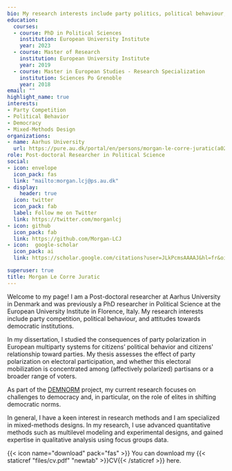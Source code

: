 ```yaml
---
bio: My research interests include party politics, political behaviour, political psychology and democracy.
education:
  courses:
  - course: PhD in Political Sciences
    institution: European University Institute
    year: 2023
  - course: Master of Research
    institution: European University Institute
    year: 2019
  - course: Master in European Studies - Research Specialization
    institution: Sciences Po Grenoble
    year: 2018
email: ""
highlight_name: true
interests:
- Party Competition
- Political Behavior
- Democracy
- Mixed-Methods Design
organizations:
- name: Aarhus University
  url: https://pure.au.dk/portal/en/persons/morgan-le-corre-juratic(a0240b92-f7e9-4e79-abaa-8175274082a9).html
role: Post-doctoral Researcher in Political Science
social:
- icon: envelope
  icon_pack: fas
  link: "mailto:morgan.lcj@ps.au.dk"
- display:
    header: true
  icon: twitter
  icon_pack: fab
  label: Follow me on Twitter
  link: https://twitter.com/morganlcj
- icon: github
  icon_pack: fab
  link: https://github.com/Morgan-LCJ
- icon:  google-scholar
  icon_pack: ai
  link: https://scholar.google.com/citations?user=JLkPcmsAAAAJ&hl=fr&oi=ao

superuser: true
title: Morgan Le Corre Juratic
---
```


Welcome to my page! I am a Post-doctoral researcher at Aarhus University in Denmark and was previously a PhD researcher in Political Science at the European University Institute in Florence, Italy. My research interests include party competition, political behaviour, and attitudes towards democratic institutions. 

In my dissertation, I studied the consequences of party polarization in European multiparty systems for citizens’ political behavior and citizens' relationship toward parties. My thesis assesses the effect of party polarization on electoral participation, and whether this electoral mobilization is concentrated among (affectively polarized) partisans or a broader range of voters.

As part of the [DEMNORM](https://demnorm.github.io/) project, my current research focuses on challenges to democracy and, in particular, on the role of elites in shifting democratic norms. 

In general, I have a keen interest in research methods and I am specialized in mixed-methods designs. In my research, I use advanced quantitative methods such as multilevel modeling and experimental designs, and gained expertise in qualitative analysis using focus groups data. 


{{< icon name="download" pack="fas" >}} You can download my {{< staticref "files/cv.pdf" "newtab" >}}CV{{< /staticref >}} here.

